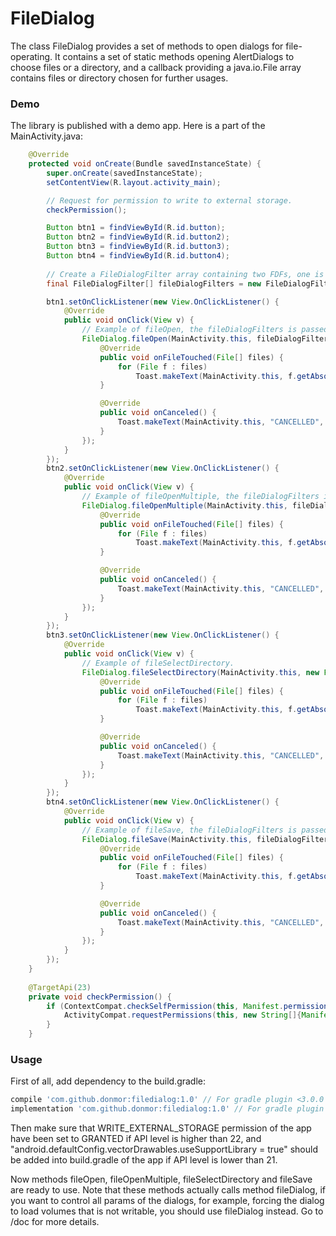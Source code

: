# FileDialog

The class FileDialog provides a set of methods to open dialogs for file-operating. It contains a set of static methods opening AlertDialogs to choose files or a directory, and a callback providing a java.io.File array contains files or directory chosen for further usages.

### Demo

The library is published with a demo app. Here is a part of the MainActivity.java: 

```java
    @Override
	protected void onCreate(Bundle savedInstanceState) {
		super.onCreate(savedInstanceState);
		setContentView(R.layout.activity_main);

        // Request for permission to write to external storage.
		checkPermission();

		Button btn1 = findViewById(R.id.button);
		Button btn2 = findViewById(R.id.button2);
		Button btn3 = findViewById(R.id.button3);
		Button btn4 = findViewById(R.id.button4);
		
        // Create a FileDialogFilter array containing two FDFs, one is constructed with HTML file type and its extensions, and another is constructed to accept all file types (Can be replaced with constant FileDialog.ALL).
		final FileDialogFilter[] fileDialogFilters = new FileDialogFilter[]{new FileDialogFilter(".html;.htm", new String[]{".html", ".htm"}),new FileDialogFilter("*", new String[]{"*"})};

		btn1.setOnClickListener(new View.OnClickListener() {
			@Override
			public void onClick(View v) {
			    // Example of fileOpen, the fileDialogFilters is passed in.
				FileDialog.fileOpen(MainActivity.this, fileDialogFilters, new FileDialog.OnFileTouchedListener() {
					@Override
					public void onFileTouched(File[] files) {
						for (File f : files)
							Toast.makeText(MainActivity.this, f.getAbsolutePath(), Toast.LENGTH_SHORT).show();
					}

					@Override
					public void onCanceled() {
						Toast.makeText(MainActivity.this, "CANCELLED", Toast.LENGTH_SHORT).show();
					}
				});
			}
		});
		btn2.setOnClickListener(new View.OnClickListener() {
			@Override
			public void onClick(View v) {
			    // Example of fileOpenMultiple, the fileDialogFilters is passed in.
				FileDialog.fileOpenMultiple(MainActivity.this, fileDialogFilters, new FileDialog.OnFileTouchedListener() {
					@Override
					public void onFileTouched(File[] files) {
						for (File f : files)
							Toast.makeText(MainActivity.this, f.getAbsolutePath(), Toast.LENGTH_SHORT).show();
					}

					@Override
					public void onCanceled() {
						Toast.makeText(MainActivity.this, "CANCELLED", Toast.LENGTH_SHORT).show();
					}
				});
			}
		});
		btn3.setOnClickListener(new View.OnClickListener() {
			@Override
			public void onClick(View v) {
			    // Example of fileSelectDirectory.
				FileDialog.fileSelectDirectory(MainActivity.this, new FileDialog.OnFileTouchedListener() {
					@Override
					public void onFileTouched(File[] files) {
						for (File f : files)
							Toast.makeText(MainActivity.this, f.getAbsolutePath(), Toast.LENGTH_SHORT).show();
					}

					@Override
					public void onCanceled() {
						Toast.makeText(MainActivity.this, "CANCELLED", Toast.LENGTH_SHORT).show();
					}
				});
			}
		});
		btn4.setOnClickListener(new View.OnClickListener() {
			@Override
			public void onClick(View v) {
			    // Example of fileSave, the fileDialogFilters is passed in.
				FileDialog.fileSave(MainActivity.this, fileDialogFilters, new FileDialog.OnFileTouchedListener() {
					@Override
					public void onFileTouched(File[] files) {
						for (File f : files)
							Toast.makeText(MainActivity.this, f.getAbsolutePath(), Toast.LENGTH_SHORT).show();
					}

					@Override
					public void onCanceled() {
						Toast.makeText(MainActivity.this, "CANCELLED", Toast.LENGTH_SHORT).show();
					}
				});
			}
		});
	}
	
	@TargetApi(23)
	private void checkPermission() {
		if (ContextCompat.checkSelfPermission(this, Manifest.permission.WRITE_EXTERNAL_STORAGE) != PackageManager.PERMISSION_GRANTED) {
			ActivityCompat.requestPermissions(this, new String[]{Manifest.permission.WRITE_EXTERNAL_STORAGE}, 1);
		}
	}
```

### Usage

First of all, add dependency to the build.gradle: 

```groovy
compile 'com.github.donmor:filedialog:1.0' // For gradle plugin <3.0.0
implementation 'com.github.donmor:filedialog:1.0' // For gradle plugin >=3.0.0
```

Then make sure that WRITE_EXTERNAL_STORAGE permission of the app have been set to GRANTED if API level is higher than 22, and "android.defaultConfig.vectorDrawables.useSupportLibrary = true" should be added into build.gradle of the app if API level is lower than 21.

Now methods fileOpen, fileOpenMultiple, fileSelectDirectory and fileSave are ready to use. Note that these methods actually calls method fileDialog, if you want to control all params of the dialogs, for example, forcing the dialog to load volumes that is not writable, you should use fileDialog instead. Go to /doc for more details.














